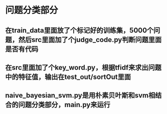 # 问题分类部分

## 在train_data里面放了个标记好的训练集，5000个问题，然后src里面加了个judge_code.py判断问题里面是否有代码

## 在src里面加了个key_word.py，根据tfidf来求出问题中的特征值，输出在test_out/sortOut里面

## naive_bayesian_svm.py是用朴素贝叶斯和svm相结合的问题分类部分，main.py来运行